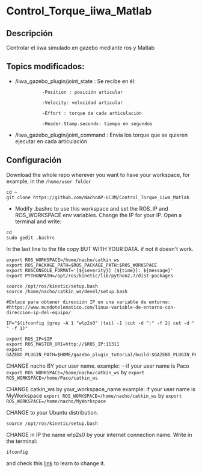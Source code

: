 # Control_Torque_iiwa_Matlab

## Descripción
Controlar el iiwa simulado en gazebo mediante ros y Matlab


## Topics modificados:

  * /iiwa_gazebo_plugin/joint_state : Se recibe en él:  
                  
                  -Position : posición articular
                                                      
                  -Velocity: velocidad articular
                  
                  -Effort : torque de cada articulación
                  
                  -Header.Stamp.seconds: tiempo en segundos
                                                      
  * /iiwa_gazebo_plugin/joint_command : Envia los torque que se quieren ejecutar en cada articulación
  
## Configuración

Download the whole repo wherever you want to have your workspace, for example, in the ```/home/user folder ```

```
cd ~
git clone https://github.com/NachoAP-UC3M/Control_Torque_iiwa_Matlab
```

* Modify .bashrc to use this workspace and set the ROS_IP and ROS_WORKSPACE env variables. Change the IP for your IP. Open a terminal and write:

```
cd 
sudo gedit .bashrc
```
In the last line to the file copy BUT WITH YOUR DATA. if not it doesn't work. 

```
export ROS_WORKSPACE=/home/nacho/catkin_ws
export ROS_PACKAGE_PATH=$ROS_PACKAGE_PATH:$ROS_WORKSPACE
export ROSCONSOLE_FORMAT='[${severity}] [${time}]: ${message}'
export PYTHONPATH=/opt/ros/kinetic/lib/python2.7/dist-packages

source /opt/ros/kinetic/setup.bash
source /home/nacho/catkin_ws/devel/setup.bash

#Enlace para obtener dirección IP en una variable de entorno:
#https://www.mundotelematico.com/linux-variable-de-entorno-con-direccion-ip-del-equipo/

IP="$(ifconfig |grep -A 1 "wlp2s0" |tail -1 |cut -d ":" -f 2| cut -d " " -f 1)"

export ROS_IP=$IP
export ROS_MASTER_URI=http://$ROS_IP:11311
export GAZEBO_PLUGIN_PATH=$HOME/gazebo_plugin_tutorial/build:$GAZEBO_PLUGIN_PATH

```

CHANGE nacho BY your user name. 
example: 
⋅⋅⋅if your user name is Paco
```export ROS_WORKSPACE=/home/nacho/catkin_ws``` by ```export ROS_WORKSPACE=/home/Paco/catkin_ws```

CHANGE catkin_ws by your_workspace_name
example:
if your user name is MyWorkspace
```export ROS_WORKSPACE=/home/nacho/catkin_ws``` by ```export ROS_WORKSPACE=/home/nacho/MyWorkspace```

CHANGE to your Ubuntu distribution.

```source /opt/ros/kinetic/setup.bash```

CHANGE in IP the name wlp2s0 by your internet connection name. Write in the terminal:
```
ifconfig
```
and check this [link](https://www.mundotelematico.com/linux-variable-de-entorno-con-direccion-ip-del-equipo/) to learn to change it.









